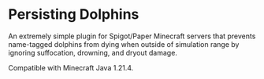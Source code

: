 # Persisting Dolphins

An extremely simple plugin for Spigot/Paper Minecraft servers that prevents name-tagged dolphins 
from dying when outside of simulation range by ignoring suffocation, drowning, and dryout damage.

Compatible with Minecraft Java 1.21.4.
